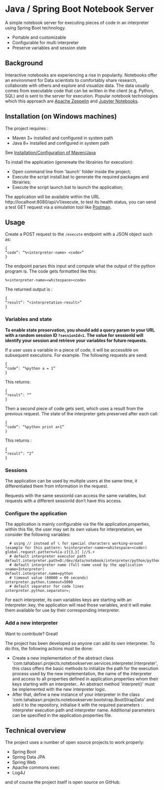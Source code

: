 # Java / Spring Boot Notebook Server

A simple notebook server for executing pieces of code in an interpreter using Spring Boot technology.

  - Portable and customizable
  - Configurable for multi interpreter
  - Preserve variables and session state

## Background

Interactive notebooks are experiencing a rise in popularity. Notebooks offer an environment for Data scientists to comfortably share research, collaborate with others and explore and visualize data. The data usually comes from executable code that can be written in the client (e.g. Python, SQL) and is sent to the server for execution. Popular notebook technologies which this approach are [Apache Zeppelin](https://zeppelin.apache.org/) and [Jupyter Notebooks](http://jupyter.org/).

## Installation (on Windows machines)

The project requires :
* Maven 3+ installed and configured in system path
* Java 8+ installed and configured in system path

See [Installation/Configuration of Maven/Java](https://www.mkyong.com/maven/how-to-install-maven-in-windows/)

To install the application (genereate the librairies for execution):
* Open command line from 'launch' folder inside the project;
* Execute the script install.bat to generate the required packages and librairies;
* Execute the script launch.bat to launch the application;

The application will be available within the URL http://localhost:8080/api/v1/execute, to test its health status, you can send a test GET request via a simulation tool like [Postman](https://www.getpostman.com/).

## Usage
Create a POST request to the `/execute` endpoint with a JSON object such as:
```
{
“code”: “%<interpreter-name> <code>”
}
```
The endpoint parses this input and compute what the output of the python program is.
The code gets formatted like this:
```
%<interpreter-name><whitespace><code>
```

The returned output is :
```
{
“result”: “<interpretation-result>”
}
```

### Variables and state

**To enable state preservation, you should add a query param to your URL with a random session ID `?sessionId=1`.
The value for sessionId will identify your session and retrieve your variables for future requests.**

If a user uses a variable in a piece of code, it will be accessible on subsequent executions. For example. The following requests are send:
```
{
“code”: “%python a = 1”
}
```
This returns:
```
{
“result”: “”
}
```
Then a second piece of code gets sent, which uses a result from the previous request. The state of the interpreter gets preserved after each call:
```
{
“code”: “%python print a+1”
}
```
This returns :
```
{
“result”: “2”
}
```

### Sessions
The application can be used by multiple users at the same time, it differentiated them from information in the request. 

Requests with the same sessionId can access the same variables, but requests with a different sessionId don’t have this access.

### Configure the application
The application is mainly configurable via the file application.properties, within this file, the user may set its own values for interpretation, we consider the following variables:
```properties
  # using // instead of \ for special characters working-around (example for this pattern: %<interpreter-name><whitespace><code>)
global.request.pattern=%[a-z]{3,}[ ]//S.+
  # default interpreter executor path
default.interpreter.path=D:/dev/data/notebook/interpreter/python/python.exe
  # default interpreter name (full name used by the application <name>Interpreter)
default.interpreter.name=python
  # timeout value (60000 = 60 seconds)
interpreter.python.timeout=5000
  # default separator for code lines
interpreter.python.separator=;
```

For each interpreter, its own variables keys are starting with an interpreter.<interpreter-name>.key, the application will read those variables, and it will make them available for use by their corresponding interpreter.

### Add a new interpreter

Want to contribute? Great!

The project has been developed so anyone can add its own interpreter. To do this, the following actions must be done:
* Create a new implementation of the abstract class 'com.tahabasri.projects.notebookserver.services.interpreter.Interpreter', this class offers the basic methods to initialize the path for the execution process used by the new implementation, the name of the interpreter and access to all properties defined in application.properties whom their keys starting with an interpreter.<interpreter-name>. An abstract method 'interpret()' must be implemented with the new interpreter logic.
* After that, define a new instance of your interpreter in the class 'com.tahabasri.projects.notebookserver.bootstrap.BootStrapData' and add it to the repository, initialise it with the required parameters : interpreter execution path and interpreter name. Additional parameters can be specified in the application.properties file.

## Technical overview

The project uses a number of open source projects to work properly:

* Spring Boot
* Spring Data JPA
* Spring Web
* Apache commons exec
* Log4J

and of course the project itself is open source on GitHub.